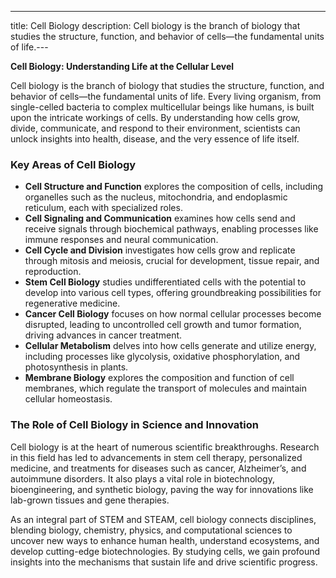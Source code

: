 ---
title: Cell Biology
description: Cell biology is the branch of biology that studies the structure, function, and behavior of cells—the fundamental units of life.---

**Cell Biology: Understanding Life at the Cellular Level**

Cell biology is the branch of biology that studies the structure, function, and behavior of cells—the fundamental units of life. Every living organism, from single-celled bacteria to complex multicellular beings like humans, is built upon the intricate workings of cells. By understanding how cells grow, divide, communicate, and respond to their environment, scientists can unlock insights into health, disease, and the very essence of life itself.

### Key Areas of Cell Biology

- **Cell Structure and Function** explores the composition of cells, including organelles such as the nucleus, mitochondria, and endoplasmic reticulum, each with specialized roles.
- **Cell Signaling and Communication** examines how cells send and receive signals through biochemical pathways, enabling processes like immune responses and neural communication.
- **Cell Cycle and Division** investigates how cells grow and replicate through mitosis and meiosis, crucial for development, tissue repair, and reproduction.
- **Stem Cell Biology** studies undifferentiated cells with the potential to develop into various cell types, offering groundbreaking possibilities for regenerative medicine.
- **Cancer Cell Biology** focuses on how normal cellular processes become disrupted, leading to uncontrolled cell growth and tumor formation, driving advances in cancer treatment.
- **Cellular Metabolism** delves into how cells generate and utilize energy, including processes like glycolysis, oxidative phosphorylation, and photosynthesis in plants.
- **Membrane Biology** explores the composition and function of cell membranes, which regulate the transport of molecules and maintain cellular homeostasis.

### The Role of Cell Biology in Science and Innovation

Cell biology is at the heart of numerous scientific breakthroughs. Research in this field has led to advancements in stem cell therapy, personalized medicine, and treatments for diseases such as cancer, Alzheimer’s, and autoimmune disorders. It also plays a vital role in biotechnology, bioengineering, and synthetic biology, paving the way for innovations like lab-grown tissues and gene therapies.

As an integral part of STEM and STEAM, cell biology connects disciplines, blending biology, chemistry, physics, and computational sciences to uncover new ways to enhance human health, understand ecosystems, and develop cutting-edge biotechnologies. By studying cells, we gain profound insights into the mechanisms that sustain life and drive scientific progress.

